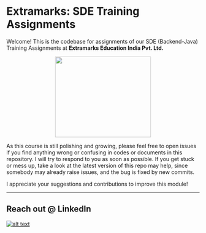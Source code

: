 # Extramarks: SDE Training Assignments
Welcome! This is the codebase for assignments of our SDE (Backend-Java) Training Assignments at **Extramarks Education India Pvt. Ltd.**
<p align="center">
  <img width="250" height="210" src="https://5.imimg.com/data5/OF/FU/MY-17085024/extramarks-smart-classes-500x500.png">
</p>
As this course is still polishing and growing, please feel free to open issues if you find anything wrong or confusing in codes or documents in this repository. I will try to respond to you as soon as possible. If you get stuck or mess up, take a look at the latest version of this repo may help, since somebody may already raise issues, and the bug is fixed by new commits.

I appreciate your suggestions and contributions to improve this module!

- - - -

## Reach out @ LinkedIn
<a href="https://www.linkedin.com/in/utsav-raj-verma-557622157/"> ![alt text](https://img.shields.io/badge/-LinkedIn-0e76a8?style=plastic&logo=linkedIn)</a>
